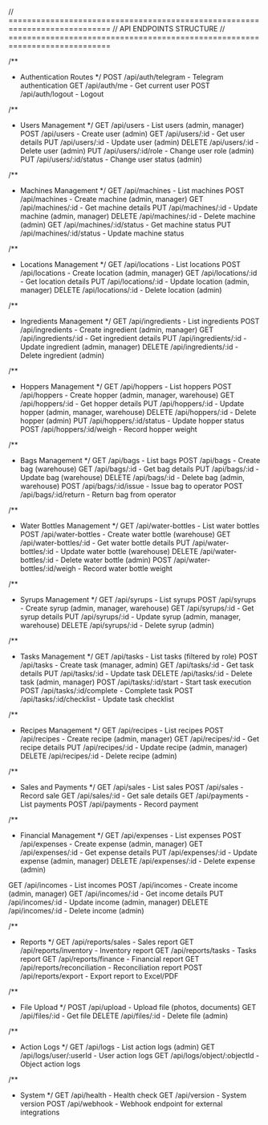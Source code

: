 
// ============================================================================
// API ENDPOINTS STRUCTURE
// ============================================================================

/**
 * Authentication Routes
 */
POST   /api/auth/telegram          - Telegram authentication
GET    /api/auth/me                - Get current user
POST   /api/auth/logout            - Logout

/**
 * Users Management
 */
GET    /api/users                  - List users (admin, manager)
POST   /api/users                  - Create user (admin)
GET    /api/users/:id              - Get user details
PUT    /api/users/:id              - Update user (admin)
DELETE /api/users/:id              - Delete user (admin)
PUT    /api/users/:id/role         - Change user role (admin)
PUT    /api/users/:id/status       - Change user status (admin)

/**
 * Machines Management
 */
GET    /api/machines               - List machines
POST   /api/machines               - Create machine (admin, manager)
GET    /api/machines/:id           - Get machine details
PUT    /api/machines/:id           - Update machine (admin, manager)
DELETE /api/machines/:id           - Delete machine (admin)
GET    /api/machines/:id/status    - Get machine status
PUT    /api/machines/:id/status    - Update machine status

/**
 * Locations Management
 */
GET    /api/locations              - List locations
POST   /api/locations              - Create location (admin, manager)
GET    /api/locations/:id          - Get location details
PUT    /api/locations/:id          - Update location (admin, manager)
DELETE /api/locations/:id          - Delete location (admin)

/**
 * Ingredients Management
 */
GET    /api/ingredients            - List ingredients
POST   /api/ingredients            - Create ingredient (admin, manager)
GET    /api/ingredients/:id        - Get ingredient details
PUT    /api/ingredients/:id        - Update ingredient (admin, manager)
DELETE /api/ingredients/:id        - Delete ingredient (admin)

/**
 * Hoppers Management
 */
GET    /api/hoppers                - List hoppers
POST   /api/hoppers                - Create hopper (admin, manager, warehouse)
GET    /api/hoppers/:id            - Get hopper details
PUT    /api/hoppers/:id            - Update hopper (admin, manager, warehouse)
DELETE /api/hoppers/:id            - Delete hopper (admin)
PUT    /api/hoppers/:id/status     - Update hopper status
POST   /api/hoppers/:id/weigh      - Record hopper weight

/**
 * Bags Management
 */
GET    /api/bags                   - List bags
POST   /api/bags                   - Create bag (warehouse)
GET    /api/bags/:id               - Get bag details
PUT    /api/bags/:id               - Update bag (warehouse)
DELETE /api/bags/:id               - Delete bag (admin, warehouse)
POST   /api/bags/:id/issue         - Issue bag to operator
POST   /api/bags/:id/return        - Return bag from operator

/**
 * Water Bottles Management
 */
GET    /api/water-bottles          - List water bottles
POST   /api/water-bottles          - Create water bottle (warehouse)
GET    /api/water-bottles/:id      - Get water bottle details
PUT    /api/water-bottles/:id      - Update water bottle (warehouse)
DELETE /api/water-bottles/:id      - Delete water bottle (admin)
POST   /api/water-bottles/:id/weigh - Record water bottle weight

/**
 * Syrups Management
 */
GET    /api/syrups                 - List syrups
POST   /api/syrups                 - Create syrup (admin, manager, warehouse)
GET    /api/syrups/:id             - Get syrup details
PUT    /api/syrups/:id             - Update syrup (admin, manager, warehouse)
DELETE /api/syrups/:id             - Delete syrup (admin)

/**
 * Tasks Management
 */
GET    /api/tasks                  - List tasks (filtered by role)
POST   /api/tasks                  - Create task (manager, admin)
GET    /api/tasks/:id              - Get task details
PUT    /api/tasks/:id              - Update task
DELETE /api/tasks/:id              - Delete task (admin, manager)
POST   /api/tasks/:id/start        - Start task execution
POST   /api/tasks/:id/complete     - Complete task
POST   /api/tasks/:id/checklist    - Update task checklist

/**
 * Recipes Management
 */
GET    /api/recipes                - List recipes
POST   /api/recipes                - Create recipe (admin, manager)
GET    /api/recipes/:id            - Get recipe details
PUT    /api/recipes/:id            - Update recipe (admin, manager)
DELETE /api/recipes/:id            - Delete recipe (admin)

/**
 * Sales and Payments
 */
GET    /api/sales                  - List sales
POST   /api/sales                  - Record sale
GET    /api/sales/:id              - Get sale details
GET    /api/payments               - List payments
POST   /api/payments               - Record payment

/**
 * Financial Management
 */
GET    /api/expenses               - List expenses
POST   /api/expenses               - Create expense (admin, manager)
GET    /api/expenses/:id           - Get expense details
PUT    /api/expenses/:id           - Update expense (admin, manager)
DELETE /api/expenses/:id           - Delete expense (admin)

GET    /api/incomes                - List incomes
POST   /api/incomes                - Create income (admin, manager)
GET    /api/incomes/:id            - Get income details
PUT    /api/incomes/:id            - Update income (admin, manager)
DELETE /api/incomes/:id            - Delete income (admin)

/**
 * Reports
 */
GET    /api/reports/sales          - Sales report
GET    /api/reports/inventory      - Inventory report
GET    /api/reports/tasks          - Tasks report
GET    /api/reports/finance        - Financial report
GET    /api/reports/reconciliation - Reconciliation report
POST   /api/reports/export         - Export report to Excel/PDF

/**
 * File Upload
 */
POST   /api/upload                 - Upload file (photos, documents)
GET    /api/files/:id              - Get file
DELETE /api/files/:id              - Delete file (admin)

/**
 * Action Logs
 */
GET    /api/logs                   - List action logs (admin)
GET    /api/logs/user/:userId      - User action logs
GET    /api/logs/object/:objectId  - Object action logs

/**
 * System
 */
GET    /api/health                 - Health check
GET    /api/version                - System version
POST   /api/webhook                - Webhook endpoint for external integrations
